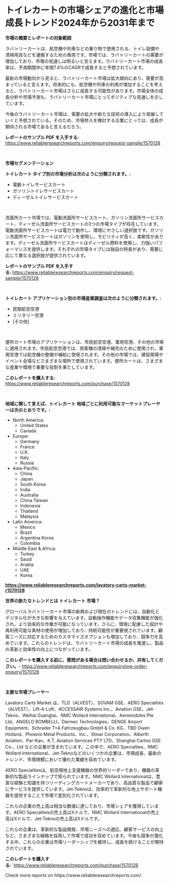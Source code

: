 <p><h1>トイレカートの市場シェアの進化と市場成長トレンド2024年から2031年まで</h1></p><p><strong>市場の概要とレポートの対象範囲</strong></p>
<p><p>ラバトリーカートは、航空機や列車などの乗り物で使用される、トイレ設備や清掃用具などを運搬するための車両です。市場では、ラバトリーカートの需要が増加しており、市場の見通しは明るいと言えます。ラバトリーカート市場の成長率は、予測期間中に年間7.4%のCAGRで成長すると予想されています。</p><p>最新の市場動向から見ると、ラバトリーカート市場は拡大傾向にあり、需要が高まっていると言えます。将来的にも、航空機や列車の利用が増加することを考えると、ラバトリーカート市場はさらに成長する可能性があります。市場全体の成長分析や市場予測も、ラバトリーカート市場にとってポジティブな見通しを示しています。</p><p>今後のラバトリーカート市場は、需要の拡大や新たな技術の導入により発展していくと予想されている。そのため、市場参入を検討する企業にとっては、成長が期待される市場であると言えるだろう。</p></p>
<p><strong>レポートのサンプル PDF を入手する:</strong> <a href="https://www.reliableresearchreports.com/enquiry/request-sample/1570128">https://www.reliableresearchreports.com/enquiry/request-sample/1570128</a></p>
<p>&nbsp;</p>
<p><strong>市場セグメンテーション</strong></p>
<p><strong>トイレカート タイプ別の市場分析は次のように分類されます。:</strong></p>
<p><ul><li>電動トイレサービスカート</li><li>ガソリントイレサービスカート</li><li>ディーゼルトイレサービスカート</li></ul></p>
<p>&nbsp;</p>
<p><p>洗面所カート市場では、電動洗面所サービスカート、ガソリン洗面所サービスカート、ディーゼル洗面所サービスカートの3つの市場タイプが存在しています。電動洗面所サービスカートは電力で動作し、環境にやさしい選択肢です。ガソリン洗面所サービスカートはガソリンを使用し、モビリティが高く、柔軟性があります。ディーゼル洗面所サービスカートはディーゼル燃料を使用し、力強いパフォーマンスを提供します。それぞれの市場タイプには独自の特長があり、需要に応じて異なる選択肢が提供されています。</p></p>
<p><strong>レポートのサンプル PDF を入手する:</strong>&nbsp;<a href="https://www.reliableresearchreports.com/enquiry/request-sample/1570128">https://www.reliableresearchreports.com/enquiry/request-sample/1570128</a></p>
<p>&nbsp;</p>
<p><strong> トイレカート アプリケーション別の市場産業調査は次のように分類されます。:</strong></p>
<p><ul><li>民間航空空港</li><li>ミリタリー空港</li><li>[その他]</li></ul></p>
<p>&nbsp;</p>
<p><p>便所カート市場のアプリケーションは、市民航空空港、軍用空港、その他の市場に適用されます。市民航空空港では、旅客機の清掃や補充のために使用され、軍用空港では航空機の整備や補給に使用されます。その他の市場では、建設現場やイベント会場などさまざまな場所で使用されています。便所カートは、さまざまな産業や環境で重要な役割を果たしています。</p></p>
<p><strong>このレポートを購入する:</strong>&nbsp; <a href="https://www.reliableresearchreports.com/purchase/1570128">https://www.reliableresearchreports.com/purchase/1570128</a></p>
<p>&nbsp;</p>
<p><strong>地域に関して言えば、トイレカート 地域ごとに利用可能なマーケットプレーヤーは次のとおりです。:</strong></p>
<p><ul>
    <li>
        North America:
        <ul>
            <li>United States</li>
            <li>Canada</li>
        </ul>
    </li>
    <li>
        Europe:
        <ul>
            <li>Germany</li>
            <li>France</li>
            <li>U.K.</li>
            <li>Italy</li>
            <li>Russia</li>
        </ul>
    </li>
    <li>
        Asia-Pacific:
        <ul>
            <li>China</li>
            <li>Japan</li>
            <li>South Korea</li>
            <li>India</li>
            <li>Australia</li>
            <li>China Taiwan</li>
            <li>Indonesia</li>
            <li>Thailand</li>
            <li>Malaysia</li>
        </ul>
    </li>
    <li>
        Latin America:
        <ul>
            <li>Mexico</li>
            <li>Brazil</li>
            <li>Argentina Korea</li>
            <li>Colombia</li>
        </ul>
    </li>
    <li>
        Middle East & Africa:
        <ul>
            <li>Turkey</li>
            <li>Saudi</li>
            <li>Arabia</li>
            <li>UAE</li>
            <li>Korea</li>
        </ul>
    </li>
    </ul></p>
<p><strong><a href="https://www.reliableresearchreports.com/lavatory-carts-market-r1570128">https://www.reliableresearchreports.com/lavatory-carts-market-r1570128</a></strong>&nbsp;</p>
<p><strong>世界の新たなトレンドとは トイレカート 市場？</strong></p>
<p><p>グローバルラバトリーカート市場の新興および現在のトレンドには、自動化とデジタル化が大きな影響を与えています。自動操作機能やデータ収集機能が強化され、より効率的な作業が可能になっています。さらに、環境に配慮した設計や再利用可能な素材の使用が増加しており、持続可能性が重要視されています。顧客ニーズに対応するためのカスタマイズオプションも増加しており、競争力を高めています。これらのトレンドは、ラバトリーカート市場の成長を推進し、製品の革新と効率性の向上につながっています。</p></p>
<p><strong>このレポートを購入する前に、質問がある場合は問い合わせるか、共有してください。</strong>- <a href="https://www.reliableresearchreports.com/enquiry/pre-order-enquiry/1570128">https://www.reliableresearchreports.com/enquiry/pre-order-enquiry/1570128</a></p>
<p>&nbsp;</p>
<p><strong>主要な市場プレーヤー</strong></p>
<p><p>Lavatory Carts Market は、TLD（ALVEST）、SOVAM GSE、AERO Specialties（ALVEST）、Lift-A-Loft、ACCESSAIR Systems Inc.、Aviation GSE、Jet-Tekno、Weihai Guangtai、NMC Wollard International、Aeromobiles Pte Ltd、ANGELO BOMBELLI、Darmec Technologies、DENGE Airport Equipment、Schrader T+A Fahrzeugbau GmbH & Co. KG、TBD Owen Holland、Phoenix Metal Products、Inc.、Stinar Corporation、Alberth Aviation、Par-Kan、K.T. Aviation Services PTY LTD、Shanghai Cartoo GSE Co.、Ltd などの企業が含まれています。この中で、AERO Specialties、NMC Wollard International、Jet-Teknoなどのいくつかの企業は、市場成長、最新のトレンド、市場規模において優れた業績を収めています。</p><p>AERO Specialtiesは、航空用地上支援機器の世界的リーダーであり、機器の革新的な製品ラインナップで知られています。NMC Wollard Internationalは、豊富な経験と知識を持つリーディングカートメーカーであり、高品質な製品で顧客にサービスを提供しています。Jet-Teknoは、効率的で革新的な地上サポート機器を提供することで市場で差別化されています。</p><p>これらの企業の売上高は相当な数値に達しており、市場シェアを獲得しています。AERO Specialtiesの売上高はXドルで、NMC Wollard Internationalの売上高はXドルで、Jet-Teknoの売上高はXドルです。</p><p>これらの企業は、革新的な製品開発、市場ニーズへの適応、顧客サービスの向上など、さまざまな戦略を採用して市場で成功を収めています。今後も競争が激化する中、これらの企業は市場リーダーシップを維持し、成長を続けることが期待されています。</p></p>
<p><strong>このレポートを購入する:</strong>&nbsp;&nbsp;<a href="https://www.reliableresearchreports.com/purchase/1570128">https://www.reliableresearchreports.com/purchase/1570128</a></p>
<p>Check more reports on https://www.reliableresearchreports.com/</p>
